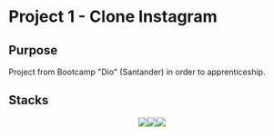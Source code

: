 # Project 1 - Clone Instagram

## Purpose

Project from Bootcamp "Dio" (Santander) in order to apprenticeship.

## Stacks

<div style="display: flex; justify-content: center">
    <img src="https://img.icons8.com/color/64/undefined/javascript--v1.png"/>
    <img src="https://img.icons8.com/dusk/64/undefined/css3.png"/>
    <img src="https://img.icons8.com/external-flaticons-lineal-color-flat-icons/64/undefined/external-html-computer-science-flaticons-lineal-color-flat-icons.png"/>
</div>
